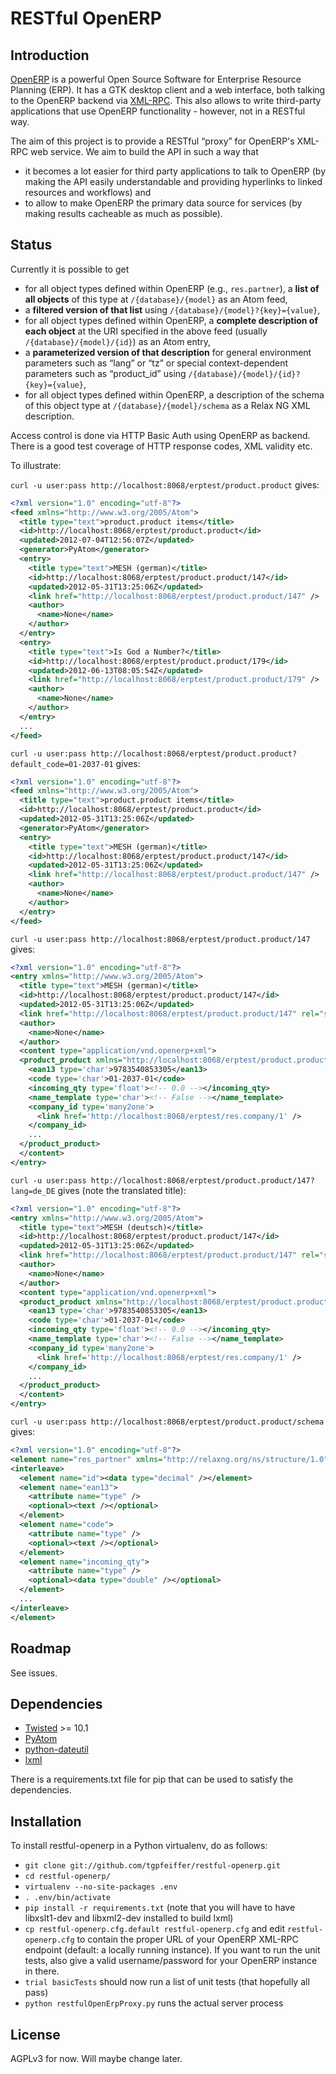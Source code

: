 # RESTful OpenERP

## Introduction

[OpenERP](http://www.openerp.com/) is a powerful Open Source Software for Enterprise Resource Planning (ERP). It has a GTK desktop client and a web interface, both talking to the OpenERP backend via [XML-RPC](http://en.wikipedia.org/wiki/XML-RPC). This also allows to write third-party applications that use OpenERP functionality - however, not in a RESTful way.

The aim of this project is to provide a RESTful “proxy” for OpenERP's XML-RPC web service. We aim to build the API in such a way that

* it becomes a lot easier for third party applications to talk to OpenERP (by making the API easily understandable and providing hyperlinks to linked resources and workflows) and  
* to allow to make OpenERP the primary data source for services (by making results cacheable as much as possible).

## Status

Currently it is possible to get

* for all object types defined within OpenERP (e.g., `res.partner`), a **list of all objects** of this type at `/{database}/{model}` as an Atom feed,
* a **filtered version of that list** using `/{database}/{model}?{key}={value}`,
* for all object types defined within OpenERP, a **complete description of each object** at the URI specified in the above feed (usually `/{database}/{model}/{id}`) as an Atom entry,
* a **parameterized version of that description** for general environment parameters such as “lang” or “tz” or special context-dependent parameters such as “product_id” using `/{database}/{model}/{id}?{key}={value}`,
* for all object types defined within OpenERP, a description of the schema of this object type at `/{database}/{model}/schema` as a Relax NG XML description.

Access control is done via HTTP Basic Auth using OpenERP as backend. There is a good test coverage of HTTP response codes, XML validity etc.

To illustrate:

`curl -u user:pass http://localhost:8068/erptest/product.product` gives:

```xml
<?xml version="1.0" encoding="utf-8"?>
<feed xmlns="http://www.w3.org/2005/Atom">
  <title type="text">product.product items</title>
  <id>http://localhost:8068/erptest/product.product</id>
  <updated>2012-07-04T12:56:07Z</updated>
  <generator>PyAtom</generator>
  <entry>
    <title type="text">MESH (german)</title>
    <id>http://localhost:8068/erptest/product.product/147</id>
    <updated>2012-05-31T13:25:06Z</updated>
    <link href="http://localhost:8068/erptest/product.product/147" />
    <author>
      <name>None</name>
    </author>
  </entry>
  <entry>
    <title type="text">Is God a Number?</title>
    <id>http://localhost:8068/erptest/product.product/179</id>
    <updated>2012-06-13T08:05:54Z</updated>
    <link href="http://localhost:8068/erptest/product.product/179" />
    <author>
      <name>None</name>
    </author>
  </entry>
  ...
</feed>
```

`curl -u user:pass http://localhost:8068/erptest/product.product?default_code=01-2037-01` gives:

```xml
<?xml version="1.0" encoding="utf-8"?>
<feed xmlns="http://www.w3.org/2005/Atom">
  <title type="text">product.product items</title>
  <id>http://localhost:8068/erptest/product.product</id>
  <updated>2012-05-31T13:25:06Z</updated>
  <generator>PyAtom</generator>
  <entry>
    <title type="text">MESH (german)</title>
    <id>http://localhost:8068/erptest/product.product/147</id>
    <updated>2012-05-31T13:25:06Z</updated>
    <link href="http://localhost:8068/erptest/product.product/147" />
    <author>
      <name>None</name>
    </author>
  </entry>
</feed>
```

`curl -u user:pass http://localhost:8068/erptest/product.product/147` gives:

```xml
<?xml version="1.0" encoding="utf-8"?>
<entry xmlns="http://www.w3.org/2005/Atom">
  <title type="text">MESH (german)</title>
  <id>http://localhost:8068/erptest/product.product/147</id>
  <updated>2012-05-31T13:25:06Z</updated>
  <link href="http://localhost:8068/erptest/product.product/147" rel="self" />
  <author>
    <name>None</name>
  </author>
  <content type="application/vnd.openerp+xml">
  <product_product xmlns="http://localhost:8068/erptest/product.product/schema">
    <ean13 type='char'>9783540853305</ean13>
    <code type='char'>01-2037-01</code>
    <incoming_qty type='float'><!-- 0.0 --></incoming_qty>
    <name_template type='char'><!-- False --></name_template>
    <company_id type='many2one'>
      <link href='http://localhost:8068/erptest/res.company/1' />
    </company_id>
    ...
  </product_product>
  </content>
</entry>
```

`curl -u user:pass http://localhost:8068/erptest/product.product/147?lang=de_DE` gives (note the translated title):

```xml
<?xml version="1.0" encoding="utf-8"?>
<entry xmlns="http://www.w3.org/2005/Atom">
  <title type="text">MESH (deutsch)</title>
  <id>http://localhost:8068/erptest/product.product/147</id>
  <updated>2012-05-31T13:25:06Z</updated>
  <link href="http://localhost:8068/erptest/product.product/147" rel="self" />
  <author>
    <name>None</name>
  </author>
  <content type="application/vnd.openerp+xml">
  <product_product xmlns="http://localhost:8068/erptest/product.product/schema">
    <ean13 type='char'>9783540853305</ean13>
    <code type='char'>01-2037-01</code>
    <incoming_qty type='float'><!-- 0.0 --></incoming_qty>
    <name_template type='char'><!-- False --></name_template>
    <company_id type='many2one'>
      <link href='http://localhost:8068/erptest/res.company/1' />
    </company_id>
    ...
  </product_product>
  </content>
</entry>
```

`curl -u user:pass http://localhost:8068/erptest/product.product/schema` gives:

```xml
<?xml version="1.0" encoding="utf-8"?>
<element name="res_partner" xmlns="http://relaxng.org/ns/structure/1.0" datatypeLibrary="http://www.w3.org/2001/XMLSchema-datatypes" ns="http://localhost:8068/erptest/res.partner/schema">
<interleave>
  <element name="id"><data type="decimal" /></element>
  <element name="ean13">
    <attribute name="type" />
    <optional><text /></optional>
  </element>
  <element name="code">
    <attribute name="type" />
    <optional><text /></optional>
  </element>
  <element name="incoming_qty">
    <attribute name="type" />
    <optional><data type="double" /></optional>
  </element>
  ...
</interleave>
</element>
```

## Roadmap

See issues.

## Dependencies

* [Twisted](http://twistedmatrix.com/trac/) >= 10.1
* [PyAtom](https://github.com/sramana/pyatom)
* [python-dateutil](http://labix.org/python-dateutil)
* [lxml](http://lxml.de/)

There is a requirements.txt file for pip that can be used to satisfy the dependencies.

## Installation

To install restful-openerp in a Python virtualenv, do as follows:

* `git clone git://github.com/tgpfeiffer/restful-openerp.git`
* `cd restful-openerp/`
* `virtualenv --no-site-packages .env`
* `. .env/bin/activate`
* `pip install -r requirements.txt` (note that you will have to have libxslt1-dev and libxml2-dev installed to build lxml)
* `cp restful-openerp.cfg.default restful-openerp.cfg` and edit `restful-openerp.cfg` to contain the proper URL of your OpenERP XML-RPC endpoint (default: a locally running instance). If you want to run the unit tests, also give a valid username/password for your OpenERP instance in there.
* `trial basicTests` should now run a list of unit tests (that hopefully all pass)
* `python restfulOpenErpProxy.py` runs the actual server process

## License

AGPLv3 for now. Will maybe change later.
